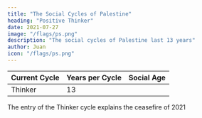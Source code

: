 ```yaml
---
title: "The Social Cycles of Palestine"
heading: "Positive Thinker"
date: 2021-07-27
image: "/flags/ps.png"
description: "The social cycles of Palestine last 13 years"
author: Juan
icon: "/flags/ps.png"
---
```



Current Cycle | Years per Cycle | Social Age
--- | --- | ---
Thinker | 13 | 



The entry of the Thinker cycle explains the ceasefire of 2021 
